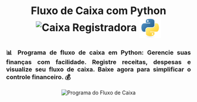 <h1 align="center">
 
 Fluxo de Caixa com Python <img align="center" alt="Caixa Registradora" width="60" height="50" src="https://github.com/menezesalexandre-development/fluxo_de_caixa_python/assets/105326153/0dc66c52-d347-4dad-96ec-75a73152838e"> <img align="center" alt="Python" height="58" width="60" src="https://raw.githubusercontent.com/devicons/devicon/master/icons/python/python-original.svg">
 
</h1>

<h3 align="justify">📊 Programa de fluxo de caixa em Python: Gerencie suas finanças com facilidade. Registre receitas, despesas e visualize seu fluxo de caixa. Baixe agora para simplificar o controle financeiro. 💰</h3>

<div align="center">
 
 <img align="center" width="600" alt="Programa do Fluxo de Caixa" src="https://github.com/menezesalexandre-development/fluxo_de_caixa_python/assets/105326153/d508a19b-a16e-47a7-b7d0-6636eee657f0">

</div>

